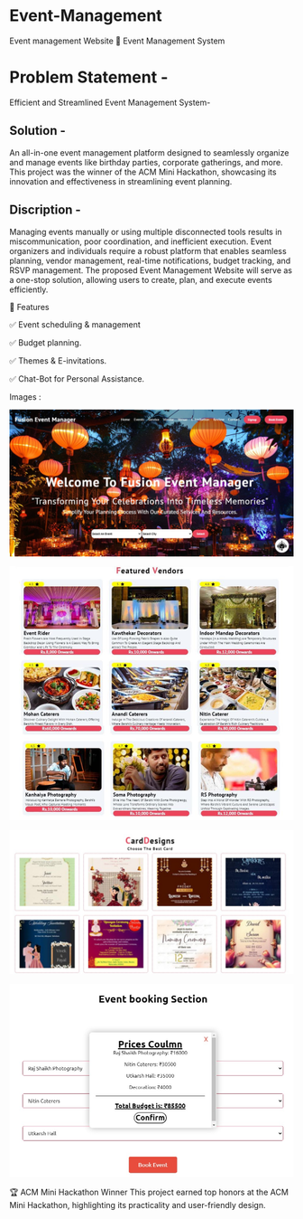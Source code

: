 # Event-Management
Event management Website
🎉 Event Management System
# Problem Statement -
Efficient and Streamlined Event Management System-
## Solution -
An all-in-one event management platform designed to seamlessly organize and manage events like birthday parties, corporate gatherings, and more. This project was the winner of the ACM Mini Hackathon, showcasing its innovation and effectiveness in streamlining event planning.

## Discription -
Managing events manually or using multiple disconnected tools results in miscommunication, poor coordination, and inefficient execution. Event organizers and individuals require a robust platform that enables seamless planning, vendor management, real-time notifications, budget tracking, and RSVP management. The proposed Event Management Website will serve as a one-stop solution, allowing users to create, plan, and execute events efficiently.


🚀 Features


✅ Event scheduling & management


✅ Budget planning.


✅ Themes &  E-invitations.


✅ Chat-Bot for Personal Assistance.

Images :

![](Event%20management/Website%20Images/final.jpg)


![](Event%20management/Website%20Images/02.jpg)


![](Event%20management/Website%20Images/04.jpg)


![](Event%20management/Website%20Images/06.jpg)




🏆 ACM Mini Hackathon Winner
This project earned top honors at the ACM Mini Hackathon, highlighting its practicality and user-friendly design.








